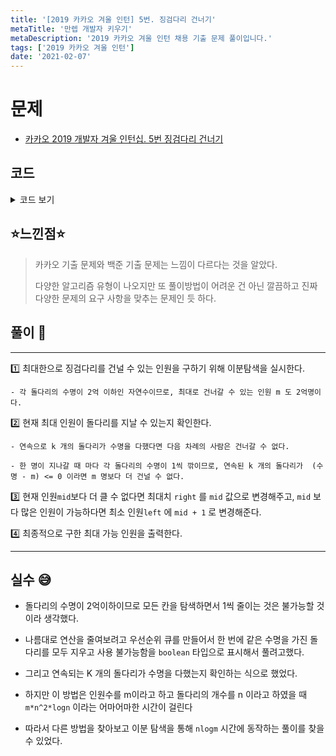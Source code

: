 ```yaml
---
title: '[2019 카카오 겨울 인턴] 5번. 징검다리 건너기'
metaTitle: '만렙 개발자 키우기'
metaDescription: '2019 카카오 겨울 인턴 채용 기출 문제 풀이입니다.'
tags: ['2019 카카오 겨울 인턴']
date: '2021-02-07'
---
```


# 문제
- [카카오 2019 개발자 겨울 인턴십. 5번 징검다리 건너기](https://programmers.co.kr/learn/courses/30/lessons/64062)

## 코드

<details><summary> 코드 보기 </summary>

``` java
import java.util.Scanner;

public class intern20195 {
    public static void main(String[] args) {
        Scanner sc = new Scanner(System.in);
        int k = sc.nextInt(), stones[] = new int[10];
        for (int i = 0; i < 10; i++) {
            stones[i] = sc.nextInt();
        }
        Solution sol = new Solution();
        System.out.println(sol.solution(stones, k));
    }
}

class Solution {
    static int[] stones;
    static int k;
    public int solution(int[] mstones, int mk) {
        stones = mstones; k = mk;
        int left = 1, right = 200000000;
        while(left < right){
            int mid = (left + right) / 2;
            if(checkCondition(mid)) right = mid;
            else left = mid + 1;
        }
        return left;
    }

    private boolean checkCondition(int m) {
        for (int i = 0; i < stones.length; i++) {
            if(stones[i] - m <= 0){
                if(i + k - 1 >= stones.length) break;
                boolean flag = true;
                for (int j = i + 1; j < i + k; j++) {
                    if(stones[j] - m > 0) {
                        flag = false;
                        i = j;
                        break;
                    }
                }
                if(flag) return true;
            }
        }
        return false;
    }
}
```

</details>

## ⭐️느낀점⭐️
> 카카오 기출 문제와 백준 기출 문제는 느낌이 다르다는 것을 알았다.
>
> 다양한 알고리즘 유형이 나오지만 또 풀이방법이 어려운 건 아닌 깔끔하고 진짜 다양한 문제의 요구 사항을 맞추는 문제인 듯 하다.

## 풀이 📣
<hr/>

1️⃣ 최대한으로 징검다리를 건널 수 있는 인원을 구하기 위해 이분탐색을 실시한다.

    - 각 돌다리의 수명이 2억 이하인 자연수이므로, 최대로 건너갈 수 있는 인원 m 도 2억명이다.


2️⃣ 현재 최대 인원이 돌다리를 지날 수 있는지 확인한다.

    - 연속으로 k 개의 돌다리가 수명을 다했다면 다음 차례의 사람은 건너갈 수 없다.

    - 한 명이 지나갈 때 마다 각 돌다리의 수명이 1씩 깎이므로, 연속된 k 개의 돌다리가  (수명 - m) <= 0 이라면 m 명보다 더 건널 수 없다.


3️⃣ 현재 인원`mid`보다 더 클 수 없다면 최대치 `right` 를 `mid` 값으로 변경해주고, `mid` 보다 많은 인원이 가능하다면 최소 인원`left` 에 `mid + 1` 로 변경해준다.


4️⃣ 최종적으로 구한 최대 가능 인원을 출력한다.

<hr/>

## 실수 😅
- 돌다리의 수명이 2억이하이므로 모든 칸을 탐색하면서 1씩 줄이는 것은 불가능할 것이라 생각했다.

- 나름대로 연산을 줄여보려고 우선순위 큐를 만들어서 한 번에 같은 수명을 가진 돌다리를 모두 지우고 사용 불가능함을 `boolean` 타입으로 표시해서 풀려고했다.

- 그리고 연속되는 K 개의 돌다리가 수명을 다했는지 확인하는 식으로 했었다.

- 하지만 이 방법은 인원수를 m이라고 하고 돌다리의 개수를 n 이라고 하였을 때 `m*n^2*logn` 이라는 어마어마한 시간이 걸린다

- 따라서 다른 방법을 찾아보고 이분 탐색을 통해 `nlogm` 시간에 동작하는 풀이를 찾을 수 있었다.
